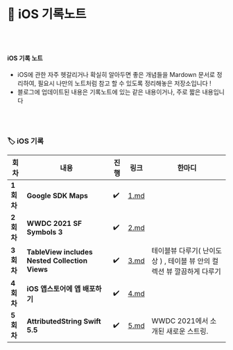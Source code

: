# 🍭 iOS 기록노트



</br>

</br>



#### iOS 기록 노트

- iOS에 관한 자주 헷갈리거나 확실히 알아두면 좋은 개념들을 Mardown 문서로 정리하여, 필요시 나만의 노트처럼 참고 할 수 있도록 정리해놓은 저장소입니다 !
- 블로그에 업데이트된 내용은 기록노트에 있는 같은 내용이거나, 주로 짧은 내용입니다 



</br>

</br>





### 🏷 iOS 기록 

| 회차      | 내용                                           | 진행 | 링크                                                         | 한마디                                                       |
| --------- | ---------------------------------------------- | ---- | ------------------------------------------------------------ | ------------------------------------------------------------ |
| **1회차** | **Google SDK Maps**                            | ✔️    | [1.md](https://github.com/Youngminah/iosStudyRecording/blob/main/iOS/1.md) |                                                              |
| **2회차** | **WWDC 2021 SF Symbols 3**                     | ✔️    | [2.md](https://github.com/Youngminah/iosStudyRecording/blob/main/iOS/2.md) |                                                              |
| **3회차** | **TableView includes Nested Collection Views** | ✔️    | [3.md](https://github.com/Youngminah/iosStudyRecording/blob/main/iOS/3.md) | 테이블뷰 다루기( 난이도 상 ) , 테이블 뷰 안의 컬렉션 뷰 깔끔하게 다루기 |
| **4회차** | **iOS 앱스토어에 앱 배포하기**                 | ✔️    | [4.md](https://github.com/Youngminah/iosStudyRecording/blob/main/iOS/4.md) |                                                              |
| **5회차** | **AttributedString Swift 5.5**                 | ✔️    | [5.md](https://github.com/Youngminah/iosStudyRecording/blob/main/iOS/5.md) | WWDC 2021에서 소개된 새로운 스트링.                          |

</br>

</br>
